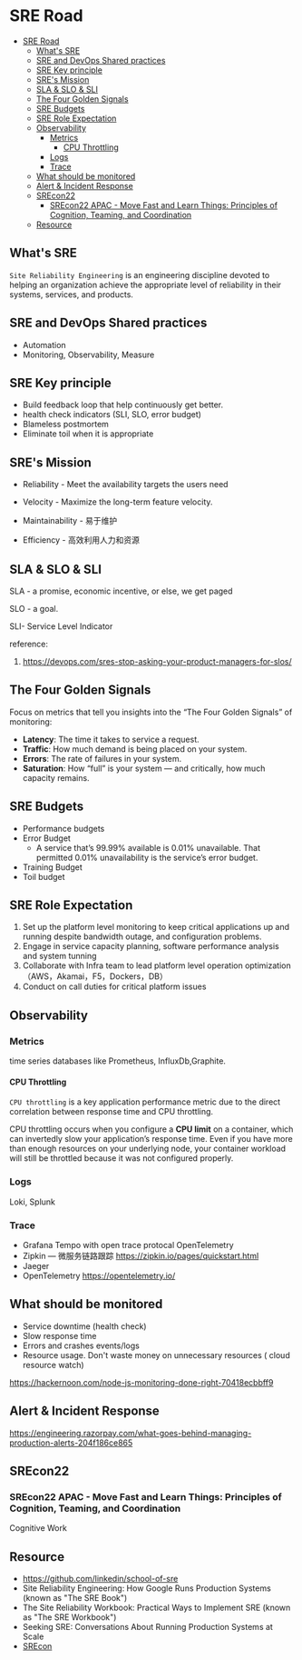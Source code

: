 # SRE Road

- [SRE Road](#sre-road)
  - [What's SRE](#whats-sre)
  - [SRE and DevOps Shared practices](#sre-and-devops-shared-practices)
  - [SRE Key principle](#sre-key-principle)
  - [SRE's Mission](#sres-mission)
  - [SLA \& SLO \& SLI](#sla--slo--sli)
  - [The Four Golden Signals](#the-four-golden-signals)
  - [SRE Budgets](#sre-budgets)
  - [SRE Role Expectation](#sre-role-expectation)
  - [Observability](#observability)
    - [Metrics](#metrics)
      - [CPU Throttling](#cpu-throttling)
    - [Logs](#logs)
    - [Trace](#trace)
  - [What should be monitored](#what-should-be-monitored)
  - [Alert \& Incident Response](#alert--incident-response)
  - [SREcon22](#srecon22)
    - [SREcon22 APAC - Move Fast and Learn Things: Principles of Cognition, Teaming, and Coordination](#srecon22-apac---move-fast-and-learn-things-principles-of-cognition-teaming-and-coordination)
  - [Resource](#resource)

## What's SRE

`Site Reliability Engineering` is an engineering discipline devoted to helping an organization achieve the appropriate level of reliability in their systems, services, and products.

## SRE and DevOps Shared practices

- Automation
- Monitoring, Observability, Measure

## SRE Key principle

- Build feedback loop that help continuously get better.
- health check indicators (SLI, SLO, error budget)
- Blameless postmortem
- Eliminate toil when it is appropriate

## SRE's Mission

- Reliability - Meet the availability targets the users need

- Velocity - Maximize the long-term feature velocity.

- Maintainability - 易于维护

- Efficiency - 高效利用人力和资源

## SLA & SLO & SLI

SLA - a promise, economic incentive, or else, we get paged

SLO - a goal.

SLI- Service Level Indicator

reference:

1. <https://devops.com/sres-stop-asking-your-product-managers-for-slos/>

## The Four Golden Signals

Focus on metrics that tell you insights into the “The Four Golden Signals” of monitoring:

- **Latency**: The time it takes to service a request.
- **Traffic**: How much demand is being placed on your system.
- **Errors**: The rate of failures in your system.
- **Saturation**: How “full” is your system — and critically, how much capacity remains.


## SRE Budgets

- Performance budgets
- Error Budget
  - A service that’s 99.99% available is 0.01% unavailable. That permitted 0.01% unavailability is the service’s error budget.
- Training Budget
- Toil budget

## SRE Role Expectation

1. Set up the platform level monitoring to keep critical applications up and running despite bandwidth outage, and configuration problems.
2. Engage in service capacity planning, software performance analysis and system tunning
3. Collaborate with Infra team to lead platform level operation optimization （AWS，Akamai，F5，Dockers，DB）
4. Conduct on call duties for critical platform issues

## Observability

### Metrics

time series databases like Prometheus, InfluxDb,Graphite.

#### CPU Throttling

`CPU throttling` is a key application performance metric due to the direct correlation between response time and CPU throttling. 

CPU throttling occurs when you configure a **CPU limit** on a container, which can invertedly slow your application’s response time. Even if you have more than enough resources on your underlying node, your container workload will still be throttled because it was not configured properly.


### Logs


Loki, Splunk
### Trace

- Grafana Tempo with open trace protocal OpenTelemetry
- Zipkin — 微服务链路跟踪 https://zipkin.io/pages/quickstart.html
- Jaeger
- OpenTelemetry https://opentelemetry.io/

## What should be monitored

- Service downtime (health check)
- Slow response time
- Errors and crashes events/logs
- Resource usage. Don't waste money on unnecessary resources ( cloud resource watch)
	
https://hackernoon.com/node-js-monitoring-done-right-70418ecbbff9

## Alert & Incident Response

https://engineering.razorpay.com/what-goes-behind-managing-production-alerts-204f186ce865

## SREcon22

### SREcon22 APAC - Move Fast and Learn Things: Principles of Cognition, Teaming, and Coordination

Cognitive Work



## Resource

- <https://github.com/linkedin/school-of-sre>
- Site Reliability Engineering: How Google Runs Production Systems (known as "The SRE Book")
- The Site Reliability Workbook: Practical Ways to Implement SRE (known as "The SRE Workbook")
- Seeking SRE: Conversations About Running Production Systems at Scale
- [SREcon](https://www.usenix.org/conference/srecon14/technical-sessions/presentation/keys-sre) 